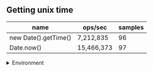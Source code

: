 ## Getting unix time

|name|ops/sec|samples|
|-|-|-|
|new Date().getTime()|7,212,835|96|
|Date.now()|15,466,373|97|


<details>
<summary>Environment</summary>

* __Machine:__ linux x64 | 2 vCPUs | 6.8GB Mem
* __Run:__ Tue Oct 10 2023 22:04:53 GMT+0000 (Coordinated Universal Time)
</details>

<!--
{"environment":{"platform":"linux","arch":"x64","cpus":2,"totalMemory":6.759757995605469},"benchmarks":"[{\"timeStamp\":1696975487942,\"currentTarget\":{\"0\":{\"name\":\"new Date().getTime()\",\"options\":{\"async\":false,\"defer\":false,\"delay\":0.005,\"initCount\":1,\"maxTime\":5,\"minSamples\":5,\"minTime\":0.05},\"async\":false,\"defer\":false,\"delay\":0.005,\"initCount\":1,\"maxTime\":5,\"minSamples\":5,\"minTime\":0.05,\"id\":1,\"stats\":{\"moe\":5.620463854183143e-10,\"rme\":0.40539476958916926,\"sem\":2.8675835990730323e-10,\"deviation\":2.8096466450010645e-9,\"mean\":1.3864174567123725e-7,\"sample\":[1.4018123087570535e-7,1.413894067415608e-7,1.4188341094311553e-7,1.3717550891399892e-7,1.3706133942949316e-7,1.3757877642660767e-7,1.368512589678126e-7,1.3634063110512878e-7,1.3624744214688002e-7,1.3673599686109528e-7,1.3732319274564247e-7,1.3698123196560283e-7,1.3928068674439454e-7,1.3903245714659394e-7,1.3658477358742476e-7,1.3718368314500813e-7,1.3828749860356887e-7,1.391383822039162e-7,1.3695278022947927e-7,1.364632489948024e-7,1.432388933522968e-7,1.3665403280966703e-7,1.3671347726014309e-7,1.3737956127113032e-7,1.3756657745882507e-7,1.3774843388667529e-7,1.3685733440455123e-7,1.374113205293843e-7,1.378472320236247e-7,1.393870471299684e-7,1.3939084705831261e-7,1.37970732409046e-7,1.3753183525682087e-7,1.370709473764209e-7,1.374729336532511e-7,1.3675853355336727e-7,1.3648113064153647e-7,1.3768302083446427e-7,1.397537483578881e-7,1.3885613199865376e-7,1.3758204859565504e-7,1.38287217583897e-7,1.3655822033070234e-7,1.3585223435786638e-7,1.361608482525758e-7,1.3630904817223446e-7,1.3715997426905663e-7,1.366572898911049e-7,1.378599889259231e-7,1.386927350798528e-7,1.380087344067226e-7,1.407431058442898e-7,1.3673573398330202e-7,1.3753183254258635e-7,1.3666217551326174e-7,1.3760186250773558e-7,1.471070222675801e-7,1.3945246289641397e-7,1.3965820458814206e-7,1.398612347595731e-7,1.4216104910593115e-7,1.3906269338921037e-7,1.434071786074891e-7,1.3798864907118894e-7,1.3887404866079668e-7,1.3749681891712898e-7,1.4081259024829818e-7,1.3921632177793218e-7,1.531758986830534e-7,1.386737327238972e-7,1.3810237821229658e-7,1.3749329041223796e-7,1.3851711867719067e-7,1.3904857665541164e-7,1.3787980555223816e-7,1.387092919104954e-7,1.4051239048063666e-7,1.3772346021475022e-7,1.3860044839154463e-7,1.4240994984094587e-7,1.384134349180844e-7,1.375242326858979e-7,1.3892290488236508e-7,1.382486754535486e-7,1.3752993257841424e-7,1.3826903221253543e-7,1.3822343307240492e-7,1.397143892429457e-7,1.3829916293007046e-7,1.3762249069017556e-7,1.3812870357301833e-7,1.391085612385595e-7,1.3846554822109068e-7,1.3759344838068767e-7,1.3705031919398091e-7,1.5369893981999197e-7],\"variance\":7.894114269765739e-18},\"times\":{\"cycle\":0.0510795010741626,\"elapsed\":5.469,\"period\":1.3864174567123725e-7,\"timeStamp\":1696975482473},\"running\":false,\"count\":368428,\"cycles\":6,\"hz\":7212834.742944678},\"1\":{\"name\":\"Date.now()\",\"options\":{\"async\":false,\"defer\":false,\"delay\":0.005,\"initCount\":1,\"maxTime\":5,\"minSamples\":5,\"minTime\":0.05},\"async\":false,\"defer\":false,\"delay\":0.005,\"initCount\":1,\"maxTime\":5,\"minSamples\":5,\"minTime\":0.05,\"id\":2,\"stats\":{\"moe\":6.160602349174797e-11,\"rme\":0.09528217617049507,\"sem\":3.1431644638646926e-11,\"deviation\":3.095657985226205e-10,\"mean\":6.465639846587047e-8,\"sample\":[6.509651594042137e-8,6.465816975094566e-8,6.449198482828684e-8,6.461755886000716e-8,6.489487709726244e-8,6.439539507291541e-8,6.451578147989937e-8,6.454759586583593e-8,6.435825274227666e-8,6.465676227273835e-8,6.438531953568262e-8,6.462135736761965e-8,6.534794042226763e-8,6.441777531482786e-8,6.501697511266072e-8,6.442970394572274e-8,6.476118236989659e-8,6.441225933323328e-8,6.431899819511952e-8,6.48408459719865e-8,6.431271254167453e-8,6.462366510038445e-8,6.456747777251836e-8,6.427166209353308e-8,6.479299675583315e-8,6.429872888693906e-8,6.469640165582071e-8,6.515295303847204e-8,6.465304219212806e-8,6.443970967977802e-8,6.465034834065163e-8,6.639176553742979e-8,6.505122679279023e-8,6.452707128315843e-8,6.507354855923843e-8,6.452631957031786e-8,6.502063233673657e-8,6.483051825854048e-8,6.462860382809123e-8,6.490132935156429e-8,6.448172093494606e-8,6.484899166573664e-8,6.498727860709919e-8,6.4579728382804e-8,6.487990810118106e-8,6.446607222344087e-8,6.479152026866679e-8,6.45883230518002e-8,6.427300773648489e-8,6.46337349737606e-8,6.417487200998521e-8,6.458409113940937e-8,6.453790826281216e-8,6.430841392439e-8,6.505436961951272e-8,6.456433494579585e-8,6.488375517764668e-8,6.508220608476909e-8,6.434907825381981e-8,6.479819204082339e-8,6.464066202041427e-8,6.49653429593626e-8,6.46977472987725e-8,6.457164682837472e-8,6.502217168043738e-8,6.45830636274891e-8,6.497008926910679e-8,6.481563793609928e-8,6.427954994721334e-8,6.454509186674928e-8,6.424273269424914e-8,6.458742510130807e-8,6.462924522129991e-8,6.451738239734823e-8,6.482705473521364e-8,6.455227675347283e-8,6.490902607006836e-8,6.453495913683867e-8,6.417179332258358e-8,6.495136058741356e-8,6.44070614826702e-8,6.423837122043017e-8,6.460179230918231e-8,6.429378887644587e-8,6.476381208205215e-8,6.48208973604104e-8,6.437037250834774e-8,6.478856985990689e-8,6.44479836521699e-8,6.470634196776871e-8,6.444118488415797e-8,6.43442036654339e-8,6.469223131717792e-8,6.44963459828902e-8,6.493866100188185e-8,6.485951051435887e-8,6.438179059024852e-8],\"variance\":9.583098361494764e-20},\"times\":{\"cycle\":0.050403089393264724,\"elapsed\":5.379,\"period\":6.465639846587047e-8,\"timeStamp\":1696975487956},\"running\":false,\"count\":779553,\"cycles\":5,\"hz\":15466373.37877488},\"options\":{},\"events\":{\"start\":[null],\"cycle\":[null,null],\"complete\":[null,null]},\"length\":2,\"running\":false},\"type\":\"cycle\",\"target\":{\"name\":\"new Date().getTime()\",\"options\":{\"async\":false,\"defer\":false,\"delay\":0.005,\"initCount\":1,\"maxTime\":5,\"minSamples\":5,\"minTime\":0.05},\"async\":false,\"defer\":false,\"delay\":0.005,\"initCount\":1,\"maxTime\":5,\"minSamples\":5,\"minTime\":0.05,\"id\":1,\"stats\":{\"moe\":5.620463854183143e-10,\"rme\":0.40539476958916926,\"sem\":2.8675835990730323e-10,\"deviation\":2.8096466450010645e-9,\"mean\":1.3864174567123725e-7,\"sample\":[1.4018123087570535e-7,1.413894067415608e-7,1.4188341094311553e-7,1.3717550891399892e-7,1.3706133942949316e-7,1.3757877642660767e-7,1.368512589678126e-7,1.3634063110512878e-7,1.3624744214688002e-7,1.3673599686109528e-7,1.3732319274564247e-7,1.3698123196560283e-7,1.3928068674439454e-7,1.3903245714659394e-7,1.3658477358742476e-7,1.3718368314500813e-7,1.3828749860356887e-7,1.391383822039162e-7,1.3695278022947927e-7,1.364632489948024e-7,1.432388933522968e-7,1.3665403280966703e-7,1.3671347726014309e-7,1.3737956127113032e-7,1.3756657745882507e-7,1.3774843388667529e-7,1.3685733440455123e-7,1.374113205293843e-7,1.378472320236247e-7,1.393870471299684e-7,1.3939084705831261e-7,1.37970732409046e-7,1.3753183525682087e-7,1.370709473764209e-7,1.374729336532511e-7,1.3675853355336727e-7,1.3648113064153647e-7,1.3768302083446427e-7,1.397537483578881e-7,1.3885613199865376e-7,1.3758204859565504e-7,1.38287217583897e-7,1.3655822033070234e-7,1.3585223435786638e-7,1.361608482525758e-7,1.3630904817223446e-7,1.3715997426905663e-7,1.366572898911049e-7,1.378599889259231e-7,1.386927350798528e-7,1.380087344067226e-7,1.407431058442898e-7,1.3673573398330202e-7,1.3753183254258635e-7,1.3666217551326174e-7,1.3760186250773558e-7,1.471070222675801e-7,1.3945246289641397e-7,1.3965820458814206e-7,1.398612347595731e-7,1.4216104910593115e-7,1.3906269338921037e-7,1.434071786074891e-7,1.3798864907118894e-7,1.3887404866079668e-7,1.3749681891712898e-7,1.4081259024829818e-7,1.3921632177793218e-7,1.531758986830534e-7,1.386737327238972e-7,1.3810237821229658e-7,1.3749329041223796e-7,1.3851711867719067e-7,1.3904857665541164e-7,1.3787980555223816e-7,1.387092919104954e-7,1.4051239048063666e-7,1.3772346021475022e-7,1.3860044839154463e-7,1.4240994984094587e-7,1.384134349180844e-7,1.375242326858979e-7,1.3892290488236508e-7,1.382486754535486e-7,1.3752993257841424e-7,1.3826903221253543e-7,1.3822343307240492e-7,1.397143892429457e-7,1.3829916293007046e-7,1.3762249069017556e-7,1.3812870357301833e-7,1.391085612385595e-7,1.3846554822109068e-7,1.3759344838068767e-7,1.3705031919398091e-7,1.5369893981999197e-7],\"variance\":7.894114269765739e-18},\"times\":{\"cycle\":0.0510795010741626,\"elapsed\":5.469,\"period\":1.3864174567123725e-7,\"timeStamp\":1696975482473},\"running\":false,\"count\":368428,\"cycles\":6,\"hz\":7212834.742944678},\"aborted\":false},{\"timeStamp\":1696975493335,\"currentTarget\":{\"0\":{\"name\":\"new Date().getTime()\",\"options\":{\"async\":false,\"defer\":false,\"delay\":0.005,\"initCount\":1,\"maxTime\":5,\"minSamples\":5,\"minTime\":0.05},\"async\":false,\"defer\":false,\"delay\":0.005,\"initCount\":1,\"maxTime\":5,\"minSamples\":5,\"minTime\":0.05,\"id\":1,\"stats\":{\"moe\":5.620463854183143e-10,\"rme\":0.40539476958916926,\"sem\":2.8675835990730323e-10,\"deviation\":2.8096466450010645e-9,\"mean\":1.3864174567123725e-7,\"sample\":[1.4018123087570535e-7,1.413894067415608e-7,1.4188341094311553e-7,1.3717550891399892e-7,1.3706133942949316e-7,1.3757877642660767e-7,1.368512589678126e-7,1.3634063110512878e-7,1.3624744214688002e-7,1.3673599686109528e-7,1.3732319274564247e-7,1.3698123196560283e-7,1.3928068674439454e-7,1.3903245714659394e-7,1.3658477358742476e-7,1.3718368314500813e-7,1.3828749860356887e-7,1.391383822039162e-7,1.3695278022947927e-7,1.364632489948024e-7,1.432388933522968e-7,1.3665403280966703e-7,1.3671347726014309e-7,1.3737956127113032e-7,1.3756657745882507e-7,1.3774843388667529e-7,1.3685733440455123e-7,1.374113205293843e-7,1.378472320236247e-7,1.393870471299684e-7,1.3939084705831261e-7,1.37970732409046e-7,1.3753183525682087e-7,1.370709473764209e-7,1.374729336532511e-7,1.3675853355336727e-7,1.3648113064153647e-7,1.3768302083446427e-7,1.397537483578881e-7,1.3885613199865376e-7,1.3758204859565504e-7,1.38287217583897e-7,1.3655822033070234e-7,1.3585223435786638e-7,1.361608482525758e-7,1.3630904817223446e-7,1.3715997426905663e-7,1.366572898911049e-7,1.378599889259231e-7,1.386927350798528e-7,1.380087344067226e-7,1.407431058442898e-7,1.3673573398330202e-7,1.3753183254258635e-7,1.3666217551326174e-7,1.3760186250773558e-7,1.471070222675801e-7,1.3945246289641397e-7,1.3965820458814206e-7,1.398612347595731e-7,1.4216104910593115e-7,1.3906269338921037e-7,1.434071786074891e-7,1.3798864907118894e-7,1.3887404866079668e-7,1.3749681891712898e-7,1.4081259024829818e-7,1.3921632177793218e-7,1.531758986830534e-7,1.386737327238972e-7,1.3810237821229658e-7,1.3749329041223796e-7,1.3851711867719067e-7,1.3904857665541164e-7,1.3787980555223816e-7,1.387092919104954e-7,1.4051239048063666e-7,1.3772346021475022e-7,1.3860044839154463e-7,1.4240994984094587e-7,1.384134349180844e-7,1.375242326858979e-7,1.3892290488236508e-7,1.382486754535486e-7,1.3752993257841424e-7,1.3826903221253543e-7,1.3822343307240492e-7,1.397143892429457e-7,1.3829916293007046e-7,1.3762249069017556e-7,1.3812870357301833e-7,1.391085612385595e-7,1.3846554822109068e-7,1.3759344838068767e-7,1.3705031919398091e-7,1.5369893981999197e-7],\"variance\":7.894114269765739e-18},\"times\":{\"cycle\":0.0510795010741626,\"elapsed\":5.469,\"period\":1.3864174567123725e-7,\"timeStamp\":1696975482473},\"running\":false,\"count\":368428,\"cycles\":6,\"hz\":7212834.742944678},\"1\":{\"name\":\"Date.now()\",\"options\":{\"async\":false,\"defer\":false,\"delay\":0.005,\"initCount\":1,\"maxTime\":5,\"minSamples\":5,\"minTime\":0.05},\"async\":false,\"defer\":false,\"delay\":0.005,\"initCount\":1,\"maxTime\":5,\"minSamples\":5,\"minTime\":0.05,\"id\":2,\"stats\":{\"moe\":6.160602349174797e-11,\"rme\":0.09528217617049507,\"sem\":3.1431644638646926e-11,\"deviation\":3.095657985226205e-10,\"mean\":6.465639846587047e-8,\"sample\":[6.509651594042137e-8,6.465816975094566e-8,6.449198482828684e-8,6.461755886000716e-8,6.489487709726244e-8,6.439539507291541e-8,6.451578147989937e-8,6.454759586583593e-8,6.435825274227666e-8,6.465676227273835e-8,6.438531953568262e-8,6.462135736761965e-8,6.534794042226763e-8,6.441777531482786e-8,6.501697511266072e-8,6.442970394572274e-8,6.476118236989659e-8,6.441225933323328e-8,6.431899819511952e-8,6.48408459719865e-8,6.431271254167453e-8,6.462366510038445e-8,6.456747777251836e-8,6.427166209353308e-8,6.479299675583315e-8,6.429872888693906e-8,6.469640165582071e-8,6.515295303847204e-8,6.465304219212806e-8,6.443970967977802e-8,6.465034834065163e-8,6.639176553742979e-8,6.505122679279023e-8,6.452707128315843e-8,6.507354855923843e-8,6.452631957031786e-8,6.502063233673657e-8,6.483051825854048e-8,6.462860382809123e-8,6.490132935156429e-8,6.448172093494606e-8,6.484899166573664e-8,6.498727860709919e-8,6.4579728382804e-8,6.487990810118106e-8,6.446607222344087e-8,6.479152026866679e-8,6.45883230518002e-8,6.427300773648489e-8,6.46337349737606e-8,6.417487200998521e-8,6.458409113940937e-8,6.453790826281216e-8,6.430841392439e-8,6.505436961951272e-8,6.456433494579585e-8,6.488375517764668e-8,6.508220608476909e-8,6.434907825381981e-8,6.479819204082339e-8,6.464066202041427e-8,6.49653429593626e-8,6.46977472987725e-8,6.457164682837472e-8,6.502217168043738e-8,6.45830636274891e-8,6.497008926910679e-8,6.481563793609928e-8,6.427954994721334e-8,6.454509186674928e-8,6.424273269424914e-8,6.458742510130807e-8,6.462924522129991e-8,6.451738239734823e-8,6.482705473521364e-8,6.455227675347283e-8,6.490902607006836e-8,6.453495913683867e-8,6.417179332258358e-8,6.495136058741356e-8,6.44070614826702e-8,6.423837122043017e-8,6.460179230918231e-8,6.429378887644587e-8,6.476381208205215e-8,6.48208973604104e-8,6.437037250834774e-8,6.478856985990689e-8,6.44479836521699e-8,6.470634196776871e-8,6.444118488415797e-8,6.43442036654339e-8,6.469223131717792e-8,6.44963459828902e-8,6.493866100188185e-8,6.485951051435887e-8,6.438179059024852e-8],\"variance\":9.583098361494764e-20},\"times\":{\"cycle\":0.050403089393264724,\"elapsed\":5.379,\"period\":6.465639846587047e-8,\"timeStamp\":1696975487956},\"running\":false,\"count\":779553,\"cycles\":5,\"hz\":15466373.37877488},\"options\":{},\"events\":{\"start\":[null],\"cycle\":[null,null],\"complete\":[null,null]},\"length\":2,\"running\":false},\"type\":\"cycle\",\"target\":{\"name\":\"Date.now()\",\"options\":{\"async\":false,\"defer\":false,\"delay\":0.005,\"initCount\":1,\"maxTime\":5,\"minSamples\":5,\"minTime\":0.05},\"async\":false,\"defer\":false,\"delay\":0.005,\"initCount\":1,\"maxTime\":5,\"minSamples\":5,\"minTime\":0.05,\"id\":2,\"stats\":{\"moe\":6.160602349174797e-11,\"rme\":0.09528217617049507,\"sem\":3.1431644638646926e-11,\"deviation\":3.095657985226205e-10,\"mean\":6.465639846587047e-8,\"sample\":[6.509651594042137e-8,6.465816975094566e-8,6.449198482828684e-8,6.461755886000716e-8,6.489487709726244e-8,6.439539507291541e-8,6.451578147989937e-8,6.454759586583593e-8,6.435825274227666e-8,6.465676227273835e-8,6.438531953568262e-8,6.462135736761965e-8,6.534794042226763e-8,6.441777531482786e-8,6.501697511266072e-8,6.442970394572274e-8,6.476118236989659e-8,6.441225933323328e-8,6.431899819511952e-8,6.48408459719865e-8,6.431271254167453e-8,6.462366510038445e-8,6.456747777251836e-8,6.427166209353308e-8,6.479299675583315e-8,6.429872888693906e-8,6.469640165582071e-8,6.515295303847204e-8,6.465304219212806e-8,6.443970967977802e-8,6.465034834065163e-8,6.639176553742979e-8,6.505122679279023e-8,6.452707128315843e-8,6.507354855923843e-8,6.452631957031786e-8,6.502063233673657e-8,6.483051825854048e-8,6.462860382809123e-8,6.490132935156429e-8,6.448172093494606e-8,6.484899166573664e-8,6.498727860709919e-8,6.4579728382804e-8,6.487990810118106e-8,6.446607222344087e-8,6.479152026866679e-8,6.45883230518002e-8,6.427300773648489e-8,6.46337349737606e-8,6.417487200998521e-8,6.458409113940937e-8,6.453790826281216e-8,6.430841392439e-8,6.505436961951272e-8,6.456433494579585e-8,6.488375517764668e-8,6.508220608476909e-8,6.434907825381981e-8,6.479819204082339e-8,6.464066202041427e-8,6.49653429593626e-8,6.46977472987725e-8,6.457164682837472e-8,6.502217168043738e-8,6.45830636274891e-8,6.497008926910679e-8,6.481563793609928e-8,6.427954994721334e-8,6.454509186674928e-8,6.424273269424914e-8,6.458742510130807e-8,6.462924522129991e-8,6.451738239734823e-8,6.482705473521364e-8,6.455227675347283e-8,6.490902607006836e-8,6.453495913683867e-8,6.417179332258358e-8,6.495136058741356e-8,6.44070614826702e-8,6.423837122043017e-8,6.460179230918231e-8,6.429378887644587e-8,6.476381208205215e-8,6.48208973604104e-8,6.437037250834774e-8,6.478856985990689e-8,6.44479836521699e-8,6.470634196776871e-8,6.444118488415797e-8,6.43442036654339e-8,6.469223131717792e-8,6.44963459828902e-8,6.493866100188185e-8,6.485951051435887e-8,6.438179059024852e-8],\"variance\":9.583098361494764e-20},\"times\":{\"cycle\":0.050403089393264724,\"elapsed\":5.379,\"period\":6.465639846587047e-8,\"timeStamp\":1696975487956},\"running\":false,\"count\":779553,\"cycles\":5,\"hz\":15466373.37877488},\"aborted\":false}]"}-->
